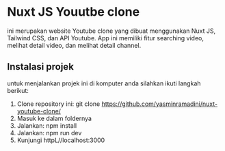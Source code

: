 # Nuxt JS Youutbe clone
ini merupakan website Youtube clone yang dibuat menggunakan Nuxt JS, Tailwind CSS, dan API Youtube. App ini memiliki fitur searching video, melihat detail video, dan melihat detail channel. 

## Instalasi projek
untuk menjalankan projek ini di komputer anda silahkan ikuti langkah berikut:
1. Clone repository ini: git clone https://github.com/yasminramadini/nuxt-youtube-clone/
2. Masuk ke dalam foldernya
3. Jalankan: npm install
4. Jalankan: npm run dev
5. Kunjungi httpL//localhost:3000
